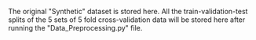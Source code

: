 The original "Synthetic" dataset is stored here. All the train-validation-test splits of the 5 sets of 5 fold cross-validation data will be stored here after running the "Data_Preprocessing.py" file.  
